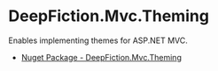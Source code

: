 DeepFiction.Mvc.Theming
======================

Enables implementing themes for ASP.NET MVC.

* [Nuget Package - DeepFiction.Mvc.Theming](https://www.nuget.org/packages/DeepFiction.Mvc.Theming)

